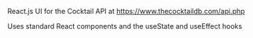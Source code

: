 React.js UI for the Cocktail API at https://www.thecocktaildb.com/api.php

Uses standard React components and the useState and useEffect hooks